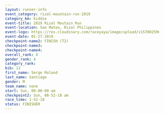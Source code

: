 ```yaml
---
layout: runner-info 
event_category: rizal-mountain-run-2019 
category_km: kiddie 
event-title: 2019 Rizal Moutain Run 
event-location: San Mateo, Rizal Philippines 
event-logo: https://res.cloudinary.com/raceyaya/image/upload/v1570025909/logo/rizal-mountain_gkfete.jpg 
event-date: 01-27-2019 
checkpoint-name2: FINISH (T2) 
checkpoint-name3: 
checkpoint-name4: 
overall_rank: 4
gender_rank: 4
category_rank: 
bib: 12
first_name: Serge Roland
last_name: Santiago
gender: M
team_name: none
start: Sun, 09-00-00 am
checkpoint2: Sun, 08-52-18 am
race_time: 1-52-18
status: FINISHER
---
```

